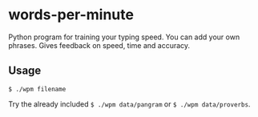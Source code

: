 # words-per-minute

Python program for training your typing speed. You can add your own phrases. Gives feedback on speed, time and accuracy.

## Usage

`$ ./wpm filename`

Try the already included `$ ./wpm data/pangram` or `$ ./wpm data/proverbs`.
